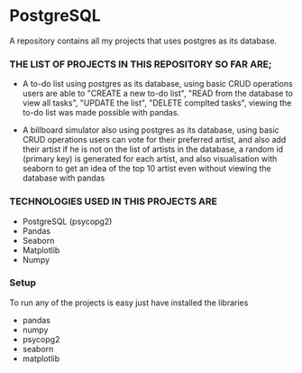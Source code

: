 # PostgreSQL
 A repository contains all my projects that uses postgres as its database.

### THE LIST OF PROJECTS IN THIS REPOSITORY SO FAR ARE;
* A to-do list using postgres as its database, using basic CRUD operations users are able to "CREATE a new to-do list", "READ from the database to view all tasks", "UPDATE the list", "DELETE complted tasks", viewing the to-do list was made possible with pandas.

* A billboard simulator also using postgres as its database, using basic CRUD operations users can vote for their preferred artist, and also add their artist if he is not on the list of artists in the database, a random id (primary key) is generated for each artist, and also visualisation with seaborn to get an idea of the top 10 artist even without viewing the database with pandas

### TECHNOLOGIES USED IN THIS PROJECTS ARE
* PostgreSQL (psycopg2)
* Pandas
* Seaborn
* Matplotlib
* Numpy

### Setup
To run any of the projects is easy just have installed the libraries


* pandas
* numpy
* psycopg2
* seaborn
* matplotlib
